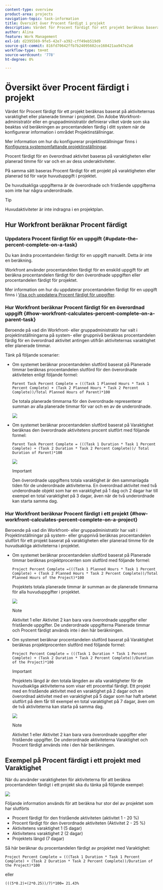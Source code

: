```yaml
---
content-type: overview
product-area: projects
navigation-topic: task-information
title: Översikt över Procent färdigt i projekt
description: Värdet för Procent färdigt för ett projekt beräknas baserat på aktiviteternas planerade varaktighet eller planerade timmar i projektet. Din Adobe Workfront-administratör eller en gruppadministratör definierar vilket värde som ska beaktas vid beräkningen av procentandelen färdig i ditt system när de konfigurerar information i området Projektinställningar. Mer information om hur du konfigurerar projektinställningar finns i Konfigurera systemomfattande projektinställningar.
author: Alina
feature: Work Management
exl-id: d2395569-9fe5-42e7-a392-cff49eb519d9
source-git-commit: 816fd70642ffb7b24095602ce160421aa947e2a6
workflow-type: tm+mt
source-wordcount: '778'
ht-degree: 0%

---
```


# Översikt över Procent färdigt i projekt

<!-- Audited 01/2024 -->

Värdet för Procent färdigt för ett projekt beräknas baserat på aktiviteternas varaktighet eller planerade timmar i projektet. Din Adobe Workfront-administratör eller en gruppadministratör definierar vilket värde som ska beaktas vid beräkningen av procentandelen färdig i ditt system när de konfigurerar information i området Projektinställningar.

Mer information om hur du konfigurerar projektinställningar finns i [Konfigurera systemomfattande projektinställningar](../../../administration-and-setup/set-up-workfront/configure-system-defaults/set-project-preferences.md).

Procent färdigt för en överordnad aktivitet baseras på varaktigheten eller planerad timme för var och en av dess underaktiviteter.

På samma sätt baseras Procent färdigt för ett projekt på varaktigheten eller planerad tid för varje huvuduppgift i projektet.

De huvudsakliga uppgifterna är de överordnade och fristående uppgifterna som inte har några underordnade.

>[!TIP]
>
>Huvudaktiviteter är inte indragna i en projektplan.

## Hur Workfront beräknar Procent färdigt

### Uppdatera Procent färdigt för en uppgift {#update-the-percent-complete-on-a-task}

Du kan ändra procentandelen färdigt för en uppgift manuellt. Detta är inte en beräkning.

Workfront använder procentandelen färdigt för en enskild uppgift för att beräkna procentandelen färdigt för den överordnade uppgiften eller procentandelen färdigt för projektet.

Mer information om hur du uppdaterar procentandelen färdigt för en uppgift finns i [Visa och uppdatera Procent färdigt för uppgifter](../../../manage-work/projects/updating-work-in-a-project/view-update-percent-complete-for-tasks.md).

### Hur Workfront beräknar Procent färdigt för en överordnad uppgift {#how-workfront-calculates-percent-complete-on-a-parent-task}

Beroende på vad din Workfront- eller gruppadministratör har valt i projektinställningarna på system- eller gruppnivå beräknas procentandelen färdig för en överordnad aktivitet antingen utifrån aktiviteternas varaktighet eller planerade timmar.

Tänk på följande scenarier:

* Om systemet beräknar procentandelen slutförd baserat på Planerade timmar beräknas procentandelen slutförd för den överordnade aktiviteten enligt följande formel:

  `Parent Task Percent Complete = (((Task 1 Planned Hours * Task 1 Percent Complete) + (Task 2 Planned Hours * Task 2 Percent Complete))/Total Planned Hours of Parent)*100`

  De totala planerade timmarna för den överordnade representerar summan av alla planerade timmar för var och en av de underordnade.

  ![](assets/project-with-tasks-percent-complete-planned-hours-calculation.png)

* Om systemet beräknar procentandelen slutförd baserat på Varaktighet beräknas den överordnade aktivitetens procent slutfört med följande formel:

  `Parent Task Percent Complete = (((Task 1 Duration * Task 1 Percent Complete) + (Task 2 Duration * Task 2 Percent Complete))/ Total Duration of Parent)*100`

  ![](assets/project-with-tasks-percent-complete-duration-calculation.png)

  >[!IMPORTANT]
  >
  >Den överordnade uppgiftens totala varaktighet är den sammanlagda tiden för de underordnade aktiviteterna. En överordnad aktivitet med två underordnade objekt som har en varaktighet på 1 dag och 2 dagar har till exempel en total varaktighet på 3 dagar, även när de två underordnade kan starta samma dag.


### Hur Workfront beräknar Procent färdigt i ett projekt {#how-workfront-calculates-percent-complete-on-a-project}

Beroende på vad din Workfront- eller gruppadministratör har valt i Projektinställningar på system- eller gruppnivå beräknas procentandelen slutfört för ett projekt baserat på varaktigheten eller planerad timme för de huvudsakliga aktiviteterna i projektet.

* Om systemet beräknar procentandelen slutförd baserat på Planerade timmar beräknas projektprocenten som slutförd med följande formel:

  `Project Percent Complete =(((Task 1 Planned Hours * Task 1 Percent Complete) + (Task 2 Planned Hours * Task 2 Percent Complete))/Total Planned Hours of the Project)*100`

  Projektets totala planerade timmar är summan av de planerade timmarna för alla huvuduppgifter i projektet.

  ![](assets/project-with-tasks-percent-complete-planned-hours-calculation.png)

  >[!NOTE]
  >
  >Aktivitet 1 eller Aktivitet 2 kan bara vara överordnade uppgifter eller fristående uppgifter. De underordnade uppgifterna Planerade timmar och Procent färdigt används inte i den här beräkningen.

* Om systemet beräknar procentandelen slutförd baserat på Varaktighet beräknas projektprocenten slutförd med följande formel:

  `Project Percent Complete = (((Task 1 Duration * Task 1 Percent Complete) + (Task 2 Duration * Task 2 Percent Complete))/Duration of the Project)*100`

  >[!IMPORTANT]
  >
  >Projektets längd är den totala längden av alla varaktigheter för de huvudsakliga aktiviteterna som visar ett procenttal färdigt. Ett projekt med en fristående aktivitet med en varaktighet på 2 dagar och en överordnad aktivitet med en varaktighet på 5 dagar som har haft arbetet slutfört på dem får till exempel en total varaktighet på 7 dagar, även om de två aktiviteterna kan starta på samma dag.

  ![](assets/project-with-tasks-percent-complete-duration-calculation.png)

  >[!NOTE]
  >
  >Aktivitet 1 eller Aktivitet 2 kan bara vara överordnade uppgifter eller fristående uppgifter. De underordnade aktiviteterna Varaktighet och Procent färdigt används inte i den här beräkningen.

## Exempel på Procent färdigt i ett projekt med Varaktighet

När du använder varaktigheten för aktiviteterna för att beräkna procentandelen färdigt i ett projekt ska du tänka på följande exempel:

![](assets/project-with-tasks-percent-complete-duration-calculation.png)

Följande information används för att beräkna hur stor del av projektet som har slutförts

* Procent färdigt för den fristående aktiviteten (aktivitet 1 - 20 %)
* Procent färdigt för den överordnade aktiviteten (Aktivitet 2 - 25 %)
* Aktivitetens varaktighet 1 (5 dagar)
* Aktivitetens varaktighet 2 (2 dagar)
* Projektets längd (7 dagar)


Så här beräknar du procentandelen färdigt av projektet med Varaktighet:

`Project Percent Complete = (((Task 1 Duration * Task 1 Percent Complete) + (Task 2 Duration * Task 2 Percent Complete))/Duration of the Project)*100`

eller

`(((5*0.2)+(2*0.25))/7)*100= 21.43%`


<!--drafted, this was the old example:

When using the Planned Duration of the tasks to calculate the percent complete of a project, consider the following example:

percent_complete_on_project_example.png

Only the parent task (Task 1) and the standalone task (Task 8) are used to calculate the percent complete of the project.

The secondary parents of Task 1 are used to calculate the percent complete of the main parent (Task 1).

To calculate the percent complete of the main parent (Task 1), first calculate the percent complete of its secondary parents:

Task 5 Percent Complete = ((14 * 0.75 + 12 * 0.25)/(12 + 14))*100 = 51.92%

Task 2 Percent Complete = ((5 * 0.7 + 2 * 0.5)/(5 + 2))*100 = 64.29 %

Then, to calculate the percent complete of the main parent (Task 1), use the following formula:

Task 1 Percent Complete =((56 * 0.5192 + 7 * 0.6429)/63)*100 = 53.29%

To calculate the percent complete of the project, you will need to have the following numbers ready:

Task 1 Duration (63 hours) and Percent Complete (53.29%)
Task 8 Duration (100 hours) and Percent Complete (4%)
Now, to calculate the percent complete of the project, use the following formula:

Project Percent Complete =((100 * 0.04 + 63 * 0.5329))/163)*100 = 23.05%
-->